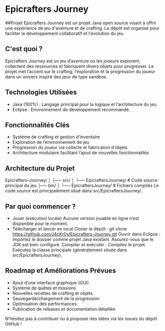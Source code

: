 # Epicrafters Journey 

##Projet 
Epicrafters Journey est un projet Java open source visant à offrir une expérience de jeu d'aventure et de crafting. 
Le dépôt est organisé pour faciliter le développement collaboratif et l'évolution du jeu. 

## C'est quoi ? 
Epicrafters Journey est un jeu d’aventure où les joueurs explorent, collectent des ressources et fabriquent divers objets pour progresser. 
Le projet met l’accent sur le crafting, l’exploration et la progression du joueur dans un univers inspiré des jeux de type sandbox. 

## Technologies Utilisées 
- Java (100%) : Langage principal pour la logique et l’architecture du jeu. 
- Eclipse : Environnement de développement recommandé. 

## Fonctionnalités Clés 
- Système de crafting et gestion d’inventaire 
- Exploration de l’environnement de jeu 
- Progression du joueur via collecte et fabrication d’objets 
- Architecture modulaire facilitant l’ajout de nouvelles fonctionnalités 

## Architecture du Projet 
Epicrafters-Journey/ 
│ ├── src/ 
│ └── EpicraftersJourney/ # Code source principal du jeu 
├── bin/ 
│ └── EpicraftersJourney/ # Fichiers compilés Le code source est principalement situé dans src/EpicraftersJourney/. 

## Par quoi commencer ? 
- Jouer (exécution locale) Aucune version jouable en ligne n’est disponible pour le moment. 
- Télécharger et lancer en local 
Cloner le dépôt : git clone https://github.com/J4cKr0y/Epicrafters-Journey.git 
Ouvrir dans Eclipse : Importez le dossier comme projet Java existant. 
Assurez-vous que le JDK est bien configuré. 
Compiler et exécuter : Compilez le projet. Exécutez la classe principale (généralement située dans src/EpicraftersJourney). 

## Roadmap et Améliorations Prévues 
- Ajout d’une interface graphique (GUI) 
- Système de quêtes et missions 
- Nouvelles recettes de crafting et objets 
- Sauvegarde/chargement de la progression 
- Optimisation des performances 
- Publication de releases et documentation détaillée 

N’hésitez pas à contribuer ou à proposer des idées via les issues du dépôt GitHub !